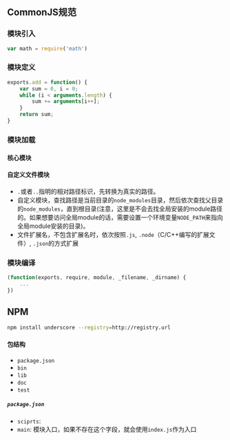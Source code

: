 

## CommonJS规范

### 模块引入

```js
var math = require('math')
```


### 模块定义

```js
exports.add = function() {
    var sum = 0, i = 0;
    while (i < arguments.length) {
        sum += arguments[i++];
    }
    return sum;
}
```

### 模块加载

#### 核心模块

#### 自定义文件模块
* `.`或者`..`指明的相对路径标识，先转换为真实的路径。
* 自定义模块，查找路径是当前目录的`node_modules`目录，然后依次查找父目录的`node_modules`，直到根目录(注意，这里是不会去找全局安装的module路径的。如果想要访问全局module的话，需要设置一个环境变量`NODE_PATH`来指向全局module安装的目录)。
* 文件扩展名，不包含扩展名时，依次按照`.js`, `.node`（C/C++编写的扩展文件）, `.json`的方式扩展

### 模块编译
```js
(function(exports, require, module, _filename, _dirname) {
    ...
})
```



## NPM

```bash
npm install underscore --registry=http://registry.url
```

#### 包结构

* `package.json`
* `bin`
* `lib`
* `doc`
* `test`


##### `package.json`

* `sciprts`:
* `main`: 模块入口，如果不存在这个字段，就会使用`index.js`作为入口
